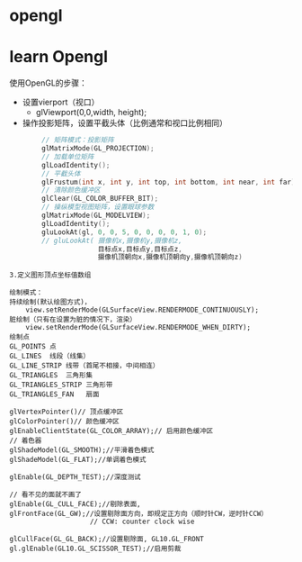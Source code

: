 opengl
======

# learn Opengl

使用OpenGL的步骤：
- 设置vierport（视口）
	- glViewport(0,0,width, height);
- 操作投影矩阵，设置平截头体（比例通常和视口比例相同）	

``` c
		// 矩阵模式：投影矩阵
		glMatrixMode(GL_PROJECTION);
		// 加载单位矩阵
		glLoadIdentity();
		// 平截头体
		glFrustum(int x, int y, int top, int bottom, int near, int far);
		// 清除颜色缓冲区
		glClear(GL_COLOR_BUFFER_BIT);
		// 操纵模型视图矩阵，设置眼球参数
		glMatrixMode(GL_MODELVIEW);
		glLoadIdentity();
		gluLookAt(gl, 0, 0, 5, 0, 0, 0, 0, 1, 0);
		// gluLookAt( 摄像机x,摄像机y,摄像机z, 
					  目标点x,目标点y,目标点z, 
                      摄像机顶朝向x,摄像机顶朝向y,摄像机顶朝向z)
```
	3.定义图形顶点坐标值数组
	
	绘制模式：
	持续绘制(默认绘图方式)，
        view.setRenderMode(GLSurfaceView.RENDERMODE_CONTINUOUSLY);
    脏绘制（只有在设置为脏的情况下，渲染）
        view.setRenderMode(GLSurfaceView.RENDERMODE_WHEN_DIRTY);
	绘制点
	GL_POINTS 点
	GL_LINES  线段（线集）
	GL_LINE_STRIP 线带（首尾不相接，中间相连）
	GL_TRIANGLES  三角形集
	GL_TRIANGLES_STRIP 三角形带
	GL_TRIANGLES_FAN   扇面
	
	glVertexPointer()// 顶点缓冲区
	glColorPointer()// 颜色缓冲区
	glEnableClientState(GL_COLOR_ARRAY);// 启用颜色缓冲区
	// 着色器
	glShadeModel(GL_SMOOTH);//平滑着色模式
	glShadeModel(GL_FLAT);//单调着色模式
	
	glEnable(GL_DEPTH_TEST);//深度测试
	
    // 看不见的面就不画了
	glEnable(GL_CULL_FACE);//剔除表面,
	glFrontFace(GL_GW);//设置剔除面方向，即规定正方向（顺时针CW，逆时针CCW）
                        // CCW: counter clock wise
    
	glCullFace(GL_GL_BACK);//设置剔除面, GL10.GL_FRONT
    gl.glEnable(GL10.GL_SCISSOR_TEST);//启用剪裁
    
